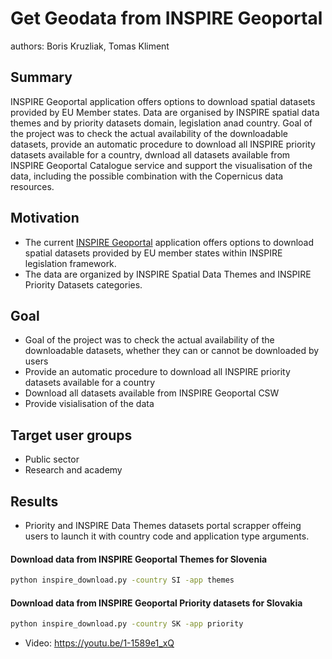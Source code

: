 # Get Geodata from INSPIRE Geoportal
authors: Boris Kruzliak, Tomas Kliment

## Summary
INSPIRE Geoportal application offers options to download spatial datasets provided by EU Member states. Data are organised by INSPIRE spatial data themes and by priority datasets domain, legislation anad country. Goal of the project was to check the actual availability of the downloadable datasets, provide an automatic procedure to download all INSPIRE priority datasets available for a country, dwnload all datasets available from INSPIRE Geoportal Catalogue service and support the visualisation of the data, including the possible combination with the Copernicus data resources.

## Motivation
- The current [INSPIRE Geoportal](http://inspire-geoportal.ec.europa.eu/) application offers options to download spatial datasets provided by EU member states within INSPIRE legislation framework. 
- The data are organized by INSPIRE Spatial Data Themes and INSPIRE Priority Datasets categories.

## Goal
- Goal of the project was to check the actual availability of the downloadable datasets, whether they can or cannot be downloaded by users
- Provide an automatic procedure to download all INSPIRE priority datasets available for a country
- Download all datasets available from INSPIRE Geoportal CSW
- Provide visialisation of the data

## Target user groups
- Public sector
- Research and academy

## Results
- Priority and INSPIRE Data Themes datasets portal scrapper offeing users to launch it with country code and application type arguments.
#### Download data from INSPIRE Geoportal Themes for Slovenia 
```bash
python inspire_download.py -country SI -app themes
```

#### Download data from INSPIRE Geoportal Priority datasets for Slovakia
```bash
python inspire_download.py -country SK -app priority

```
- Video: https://youtu.be/1-1589e1_xQ


